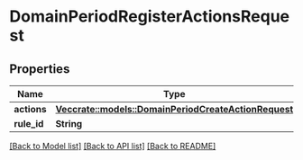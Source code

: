 # DomainPeriodRegisterActionsRequest

## Properties

Name | Type | Description | Notes
------------ | ------------- | ------------- | -------------
**actions** | [**Vec<crate::models::DomainPeriodCreateActionRequest>**](domain.CreateActionRequest.md) |  |
**rule_id** | **String** |  |

[[Back to Model list]](./README.md#documentation-for-models) [[Back to API list]](./README.md#documentation-for-api-endpoints) [[Back to README]](../README.md)
